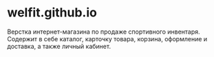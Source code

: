 # welfit.github.io
Верстка интернет-магазина по продаже спортивного инвентаря. Содержит в себе каталог, карточку товара, корзина, оформление и доставка, а также личный кабинет.

